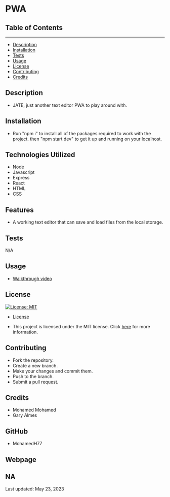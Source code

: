 # PWA

## Table of Contents

---

- [Description](#description)
- [Installation](#installation)
- [Tests](#tests)
- [Usage](#usage)
- [License](#license)
- [Contributing](#contributing)
- [Credits](#credits)

## Description
- JATE, just another text editor PWA to play around with.
## Installation

- Run "npm i" to install all of the packages required to work with the project. then "npm start dev" to get it up and running on your localhost.

## Technologies Utilized

- Node
- Javascript
- Express
- React
- HTML
- CSS



## Features
- A working text editor that can save and load files from the local storage.
## Tests

N/A

## Usage

- [Walkthrough video]()

## License

[![License: MIT](https://img.shields.io/badge/License-MIT-yellow.svg)](https://opensource.org/licenses/MIT)

- [License](#license)

- This project is licensed under the MIT license. Click [here](https://choosealicense.com/licenses/mit/) for more information.

## Contributing

 - Fork the repository.
 - Create a new branch.
 - Make your changes and commit them.
 - Push to the branch.
 - Submit a pull request.

## Credits
- Mohamed Mohamed
- Gary Almes

## GitHub

- MohamedH77

## Webpage
NA
---

Last updated: May 23, 2023
